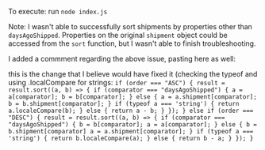 To execute: run `node index.js`

Note: I wasn't able to successfully sort shipments by properties other than `daysAgoShipped`. Properties on the original `shipment` object could be accessed from the `sort` function, but I wasn't able to finish troubleshooting.


I added a commment regarding the above issue, pasting here as well:

this is the change that I believe would have fixed it (checking the typeof and using .localCompare for strings:
`if (order === "ASC") {
        result = result.sort((a, b) => {
            if (comparator === "daysAgoShipped") {
                a = a[comparator];
                b = b[comparator];
            }
            else {
                a = a.shipment[comparator];
                b = b.shipment[comparator];
            }
            if (typeof a === 'string') {
                return a.localeCompare(b);
            } else {
                return a - b;
            }
        });
    } else if (order === "DESC") {
        result = result.sort((a, b) => {
            if (comparator === "daysAgoShipped") {
                    b = b[comparator];
                    a = a[comparator];
            } else {
                b = b.shipment[comparator]
                a = a.shipment[comparator];
            }
            if (typeof a === 'string') {
                return b.localeCompare(a);
            } else {
                return b - a;
            }
        });
    } `
